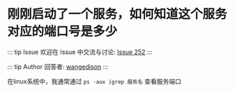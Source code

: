 # 刚刚启动了一个服务，如何知道这个服务对应的端口号是多少



::: tip Issue 
 欢迎在 Issue 中交流与讨论: [Issue 252](https://github.com/shfshanyue/Daily-Question/issues/252) 
:::

::: tip Author 
回答者: [wangedison](https://github.com/wangedison) 
:::

在linux系统中，我通常通过 `ps -aux |grep 服务名` 查看服务端口